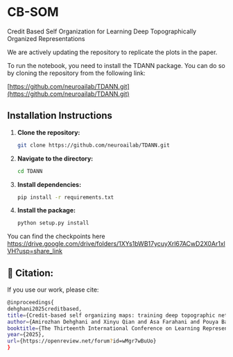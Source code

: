 # CB-SOM
Credit Based Self Organization for Learning Deep Topographically Organized Representations

We are actively updating the repository to replicate the plots in the paper. 

To run the notebook, you need to install the TDANN package. You can do so by cloning the repository from the following link:

[https://github.com/neuroailab/TDANN.git](https://github.com/neuroailab/TDANN.git)

## Installation Instructions

1. **Clone the repository:**

    ```bash
    git clone https://github.com/neuroailab/TDANN.git
    ```

2. **Navigate to the directory:**

    ```bash
    cd TDANN
    ```

3. **Install dependencies:**

    ```bash
    pip install -r requirements.txt
    ```

4. **Install the package:**

    ```bash
    python setup.py install
    ```
You can find the checkpoints here https://drive.google.com/drive/folders/1XYs1bWB17ycuyXrl67ACwD2X0Ar1xlVH?usp=share_link

## 📜 Citation:
If you use our work, please cite: 
```bash
@inproceedings{
dehghani2025creditbased,
title={Credit-based self organizing maps: training deep topographic networks with minimal performance degradation},
author={Amirozhan Dehghani and Xinyu Qian and Asa Farahani and Pouya Bashivan},
booktitle={The Thirteenth International Conference on Learning Representations},
year={2025},
url={https://openreview.net/forum?id=wMgr7wBuUo}
}
```
